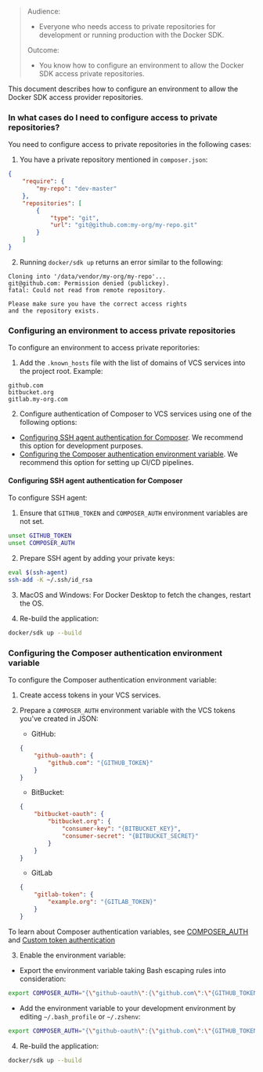 > Audience:
>
> - Everyone who needs access to private repositories for development or running production with the Docker SDK.
>
> Outcome:
> - You know how to configure an environment to allow the Docker SDK access private repositories.

This document describes how to configure an environment to allow the Docker SDK access provider repositories.

### In what cases do I need to configure access to private repositories?

You need to configure access to private repositories in the following cases:

1. You have a private repository mentioned in `composer.json`:
```json
{
    "require": {
        "my-repo": "dev-master"
    },
    "repositories": [
        {
            "type": "git",
            "url": "git@github.com:my-org/my-repo.git"
        }
    ]
}
```

2. Running `docker/sdk up` returns an error similar to the following:
```
Cloning into '/data/vendor/my-org/my-repo'...
git@github.com: Permission denied (publickey).
fatal: Could not read from remote repository.

Please make sure you have the correct access rights
and the repository exists.
```

### Configuring an environment to access private repositories

To configure an environment to access private reporitories:

1. Add the `.known_hosts` file with the list of domains of VCS services into the project root. Example:
```
github.com
bitbucket.org
gitlab.my-org.com
```

2. Configure authentication of Composer to VCS services using one of the following options:
* [Configuring SSH agent authentication for Composer](#configuring-ssh-agent-authentication-for-composer). We recommend this option for development purposes.
* [Configuring the Composer authentication environment variable](#configuring-the-composer-authentication-environment-variable). We recommend this option for setting up CI/CD pipelines.


#### Configuring SSH agent authentication for Composer

To configure SSH agent:

1. Ensure that `GITHUB_TOKEN` and `COMPOSER_AUTH` environment variables are not set.
```bash
unset GITHUB_TOKEN
unset COMPOSER_AUTH
```

2. Prepare SSH agent by adding your private keys:
```bash
eval $(ssh-agent)
ssh-add -K ~/.ssh/id_rsa
```

3. MacOS and Windows: For Docker Desktop to fetch the changes, restart the OS. 


4. Re-build the application:
```bash
docker/sdk up --build
```

### Configuring the Composer authentication environment variable

To configure the Composer authentication environment variable:

1. Create access tokens in your VCS services.
2. Prepare a `COMPOSER_AUTH` environment variable with the VCS tokens you've created in JSON:

   * GitHub:
    ```json
    {
        "github-oauth": {
            "github.com": "{GITHUB_TOKEN}"
        }
    }
    ```

   * BitBucket:
    ```json
    {
        "bitbucket-oauth": {
            "bitbucket.org": {
                "consumer-key": "{BITBUCKET_KEY}",
                "consumer-secret": "{BITBUCKET_SECRET}"
            }
        }
    }
    ```

    * GitLab
    ```json
    {
        "gitlab-token": {
            "example.org": "{GITLAB_TOKEN}"
        }
    }
    ```

To learn about Composer authentication variables, see [COMPOSER_AUTH](https://getcomposer.org/doc/03-cli.md#composer-auth) and [Custom token authentication](https://getcomposer.org/doc/articles/authentication-for-private-packages.md#custom-token-authentication)

3. Enable the environment variable:

* Export the environment variable taking Bash escaping rules into consideration:
```bash
export COMPOSER_AUTH="{\"github-oauth\":{\"github.com\":\"{GITHUB_TOKEN}\"},\"gitlab-oauth\":{\"gitlab.com\":\"{GITLAB_TOKEN}\"},\"bitbucket-oauth\":{\"bitbucket.org\": {\"consumer-key\": \"{BITBUCKET_KEY}\", \"consumer-secret\": \"{BITBUCKET_SECRET}\"}}}"
```
* Add the environment variable to your development environment by editing `~/.bash_profile` or `~/.zshenv`:
```bash
export COMPOSER_AUTH="{\"github-oauth\":{\"github.com\":\"{GITHUB_TOKEN}\"},\"gitlab-oauth\":{\"gitlab.com\":\"{GITLAB_TOKEN}\"},\"bitbucket-oauth\":{\"bitbucket.org\": {\"consumer-key\": \"{BITBUCKET_KEY}\", \"consumer-secret\": \"{BITBUCKET_SECRET}\"}}}"
```

4. Re-build the application:

```bash
docker/sdk up --build
```



